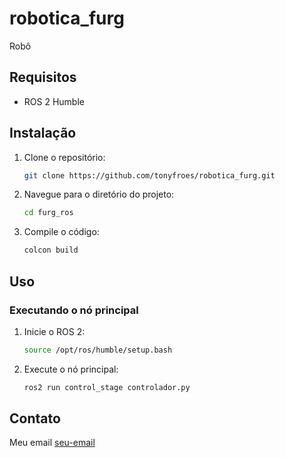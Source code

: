 # robotica_furg
Robô



## Requisitos

- ROS 2 Humble

## Instalação

1. Clone o repositório:

    ```bash
    git clone https://github.com/tonyfroes/robotica_furg.git
    ```

2. Navegue para o diretório do projeto:

    ```bash
    cd furg_ros
    ```

3. Compile o código:

    ```bash
    colcon build
    ```

## Uso

### Executando o nó principal

1. Inicie o ROS 2:

    ```bash
    source /opt/ros/humble/setup.bash
    ```

2. Execute o nó principal:

    ```bash
    ros2 run control_stage controlador.py
    ```

## Contato

Meu email [seu-email](mailto:tonydanilofroes16@gmail.com)
